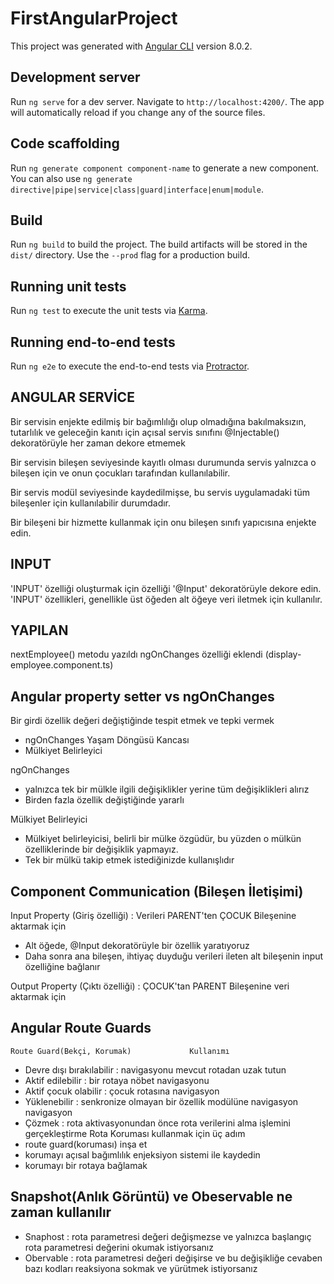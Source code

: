 # FirstAngularProject

This project was generated with [Angular CLI](https://github.com/angular/angular-cli) version 8.0.2.

## Development server

Run `ng serve` for a dev server. Navigate to `http://localhost:4200/`. The app will automatically reload if you change any of the source files.

## Code scaffolding

Run `ng generate component component-name` to generate a new component. You can also use `ng generate directive|pipe|service|class|guard|interface|enum|module`.

## Build

Run `ng build` to build the project. The build artifacts will be stored in the `dist/` directory. Use the `--prod` flag for a production build.

## Running unit tests

Run `ng test` to execute the unit tests via [Karma](https://karma-runner.github.io).

## Running end-to-end tests

Run `ng e2e` to execute the end-to-end tests via [Protractor](http://www.protractortest.org/).

## ANGULAR SERVİCE

Bir servisin enjekte edilmiş bir bağımlılığı olup olmadığına bakılmaksızın, tutarlılık ve geleceğin kanıtı için açısal servis sınıfını @Injectable() dekoratörüyle her zaman dekore etmemek

Bir servisin bileşen seviyesinde kayıtlı olması durumunda servis yalnızca o bileşen için ve onun çocukları tarafından kullanılabilir.

Bir servis modül seviyesinde kaydedilmişse, bu servis uygulamadaki tüm bileşenler için kullanılabilir durumdadır.

Bir bileşeni bir hizmette kullanmak için onu bileşen sınıfı yapıcısına enjekte edin.

## INPUT

'INPUT' özelliği oluşturmak için özelliği '@Input' dekoratörüyle dekore edin.
'INPUT' özellikleri, genellikle üst öğeden alt öğeye veri iletmek için kullanılır.

## YAPILAN
nextEmployee() metodu yazıldı
ngOnChanges özelliği eklendi (display-employee.component.ts)

## Angular property setter vs ngOnChanges
Bir girdi özellik değeri değiştiğinde tespit etmek ve tepki vermek
  - ngOnChanges Yaşam Döngüsü Kancası
  - Mülkiyet Belirleyici

ngOnChanges
  - yalnızca tek bir mülkle ilgili değişiklikler yerine tüm değişiklikleri alırız
  - Birden fazla özellik değiştiğinde yararlı

Mülkiyet Belirleyici
  - Mülkiyet belirleyicisi, belirli bir mülke özgüdür, bu yüzden o mülkün özelliklerinde bir değişiklik yapmayız.
  - Tek bir mülkü takip etmek istediğinizde kullanışlıdır

## Component Communication (Bileşen İletişimi)
Input Property (Giriş özelliği) : Verileri PARENT'ten ÇOCUK Bileşenine aktarmak için
  - Alt öğede, @Input dekoratörüyle bir özellik yaratıyoruz
  - Daha sonra ana bileşen, ihtiyaç duyduğu verileri ileten alt bileşenin input özelliğine bağlanır

Output Property (Çıktı özelliği) : ÇOCUK'tan PARENT Bileşenine veri aktarmak için

## Angular Route Guards
    Route Guard(Bekçi, Korumak)				Kullanımı
 - Devre dışı bırakılabilir		: navigasyonu mevcut rotadan uzak tutun
 - Aktif edilebilir			: bir rotaya nöbet navigasyonu
 - Aktif çocuk olabilir			: çocuk rotasına navigasyon
 - Yüklenebilir				: senkronize olmayan bir özellik modülüne navigasyon navigasyon
 - Çözmek				: rota aktivasyonundan önce rota verilerini alma işlemini gerçekleştirme
	Rota Koruması kullanmak için üç adım
  - route guard(koruması) inşa et
  - korumayı açısal bağımlılık enjeksiyon sistemi ile kaydedin
  - korumayı bir rotaya bağlamak

## Snapshot(Anlık Görüntü) ve Obeservable ne zaman kullanılır
 - Snaphost  : rota parametresi değeri değişmezse ve yalnızca başlangıç ​​rota parametresi değerini okumak istiyorsanız
 - Obervable : rota parametresi değeri değişirse ve bu değişikliğe cevaben bazı kodları reaksiyona sokmak ve yürütmek istiyorsanız

